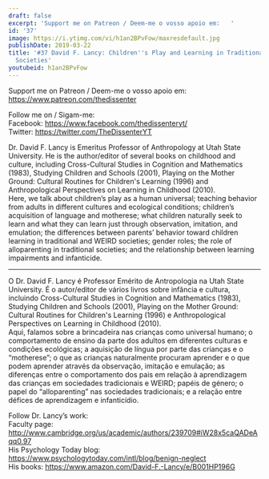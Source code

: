 ```yaml
---
draft: false
excerpt: 'Support me on Patreon / Deem-me o vosso apoio em:   '
id: '37'
image: https://i.ytimg.com/vi/h1an2BPvFow/maxresdefault.jpg
publishDate: 2019-03-22
title: '#37 David F. Lancy: Children''s Play and Learning in Traditional and WEIRD
  Societies'
youtubeid: h1an2BPvFow
---
```

Support me on Patreon / Deem-me o vosso apoio em:   
https://www.patreon.com/thedissenter

Follow me on / Sigam-me:  
Facebook: https://www.facebook.com/thedissenteryt/  
Twitter: https://twitter.com/TheDissenterYT

Dr. David F. Lancy is Emeritus Professor of Anthropology at Utah State University. He is the author/editor of several books on childhood and culture, including Cross-Cultural Studies in Cognition and Mathematics (1983), Studying Children and Schools (2001), Playing on the Mother Ground: Cultural Routines for Children's Learning (1996) and Anthropological Perspectives on Learning in Childhood (2010).  
Here, we talk about children’s play as a human universal; teaching behavior from adults in different cultures and ecological conditions; children’s acquisition of language and motherese; what children naturally seek to learn and what they can learn just through observation, imitation, and emulation; the differences between parents’ behavior toward children learning in traditional and WEIRD societies; gender roles; the role of alloparenting in traditional societies; and the relationship between learning impairments and infanticide.

---

O Dr. David F. Lancy é Professor Emérito de Antropologia na Utah State University. É o autor/editor de vários livros sobre infância e cultura, incluindo Cross-Cultural Studies in Cognition and Mathematics (1983), Studying Children and Schools (2001), Playing on the Mother Ground: Cultural Routines for Children's Learning (1996) e Anthropological Perspectives on Learning in Childhood (2010).  
Aqui, falamos sobre a brincadeira nas crianças como universal humano; o comportamento de ensino da parte dos adultos em diferentes culturas e condições ecológicas; a aquisição de língua por parte das crianças e o “motherese”; o que as crianças naturalmente procuram aprender e o que podem aprender através da observação, imitação e emulação; as diferenças entre o comportamento dos pais em relação à aprendizagem das crianças em sociedades tradicionais e WEIRD; papéis de género; o papel do “alloparenting” nas sociedades tradicionais; e a relação entre défices de aprendizagem e infanticídio.

Follow Dr. Lancy’s work:  
Faculty page: http://www.cambridge.org/us/academic/authors/239709#iW28x5caQADeAqq0.97  
His Psychology Today blog: https://www.psychologytoday.com/intl/blog/benign-neglect  
His books: https://www.amazon.com/David-F.-Lancy/e/B001HP196G